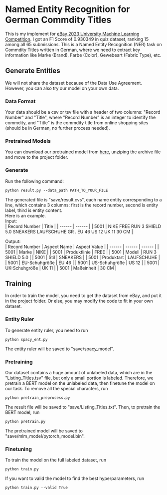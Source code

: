 # Named Entity Recognition for German Commdity Titles
This is my implement for [eBay 2023 University Machine Learning Competition](https://eval.ai/web/challenges/challenge-page/2014/overview). I got an F1 Score of 0.930349 in quiz dataset, ranking 15 among all 65 submissions. 
This is a Named Entity Recognition (NER) task on Commdity Titles written in German, where we need to extract key information like Marke (Brand), Farbe (Color), Gewebeart (Fabric Type), etc. 
## Generate Entities
We will not share the dataset because of the Data Use Agreement. However, you can also try our model on your own data.  
### Data Format
Your data should be a csv or tsv file with a header of two columns: "Record Number" and "Title", where "Record Number" is an integer to identify the commdity, and "Title" is the commdity title from online shopping sites (should be in German, no further process needed).  
### Pretrained Models
You can download our pretrained model from [here](https://drive.google.com/file/d/1sd1wXN8nV1ScDpIXabthmuntvsbIv_PE/view?usp=sharing), unziping the archive file and move to the project folder.
### Generate
Run the following command:  
```
python result.py --data_path PATH_TO_YOUR_FILE
```
The generated file is "save/result.cvs", each name entity corresponding to a line, which contains 3 columns: first is the record number, second is entity label, third is entity content.  
Here is an example.   
Input:  
| Record Number | Title |
| ------ | ------ |
| 5001 | NIKE FREE RUN 3 SHIELD 5.0 SNEAKERS LAUFSCHUHE GR . EU 46 US 12 UK 11 30 CM |  
   
     
Output:  
| Record Number | Aspect Name | Aspect Value |
| ------ | ------ | ------ |
| 5001 | Marke | NIKE |
| 5001 | Produktlinie | FREE |
| 5001 | Modell | RUN 3 SHIELD 5.0 |
| 5001 | Stil | SNEAKERS |
| 5001 | Produktart | LAUFSCHUHE |
| 5001 | EU-Schuhgröße | EU 46 |
| 5001 | US-Schuhgröße | US 12 |
| 5001 | UK-Schuhgröße | UK 11 |
| 5001 | Maßeinheit | 30 CM |

## Training
In order to train the model, you need to get the dataset from eBay, and put it in the project folder. Or else, you may modify the code to fit in your own dataset.  

### Entity Ruler
To generate entity ruler, you need to run  
```
python spacy_ent.py
```
The entity ruler will be saved to "save/spacy_model".  

### Pretraining
Our dataset contains a huge amount of unlabeled data, which are in the "Listing_Titles.tsv" file, but only a small portion is labeled. Therefore, we pretrain a BERT model on the unlabeled data, then finetune the model on our task.
To remove all the special characters, run 
```
python pretrain_preprocess.py
```
The result file will be saved to "save/Listing_Titles.txt".
Then, to pretrain the BERT model, run  
```
python pretrain.py
```
The pretrained model will be saved to "save/mlm_model/pytorch_model.bin".

### Finetuning
To train the model on the full labeled dataset, run  
```
python train.py
```
If you want to valid the model to find the best hyperparameters, run
```
python train.py --valid True
```
